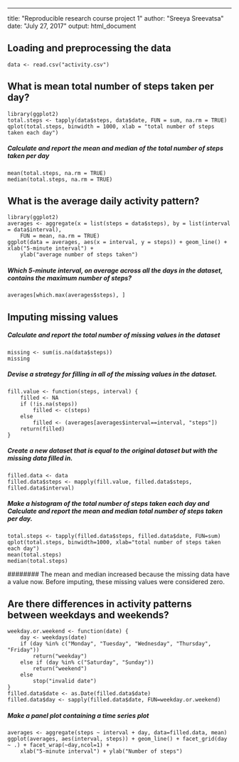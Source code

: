 ---
title: "Reproducible research course project 1"
author: "Sreeya Sreevatsa"
date: "July 27, 2017"
output: html_document

## Loading and preprocessing the data
```{r echo = TRUE}
data <- read.csv("activity.csv")
```

## What is mean total number of steps taken per day?
```{r echo = TRUE}
library(ggplot2)
total.steps <- tapply(data$steps, data$date, FUN = sum, na.rm = TRUE)
qplot(total.steps, binwidth = 1000, xlab = "total number of steps taken each day")
```

##### Calculate and report the mean and median of the total number of steps taken per day
```{r echo=TRUE}
mean(total.steps, na.rm = TRUE)
median(total.steps, na.rm = TRUE)
```

## What is the average daily activity pattern?
```{r echo=TRUE}
library(ggplot2)
averages <- aggregate(x = list(steps = data$steps), by = list(interval = data$interval), 
    FUN = mean, na.rm = TRUE)
ggplot(data = averages, aes(x = interval, y = steps)) + geom_line() + xlab("5-minute interval") + 
    ylab("average number of steps taken")
```

##### Which 5-minute interval, on average across all the days in the dataset, contains the maximum number of steps?
```{r echo=TRUE}
averages[which.max(averages$steps), ]
```

## Imputing missing values
##### Calculate and report the total number of missing values in the dataset 
```{r echo=TRUE}
missing <- sum(is.na(data$steps))
missing
```
##### Devise a strategy for filling in all of the missing values in the dataset. 
```{r echo=TRUE}
fill.value <- function(steps, interval) {
    filled <- NA
    if (!is.na(steps))
        filled <- c(steps)
    else
        filled <- (averages[averages$interval==interval, "steps"])
    return(filled)
}
```

##### Create a new dataset that is equal to the original dataset but with the missing data filled in.
```{r echo=TRUE}
filled.data <- data
filled.data$steps <- mapply(fill.value, filled.data$steps, filled.data$interval)
```

##### Make a histogram of the total number of steps taken each day and Calculate and report the mean and median total number of steps taken per day.
```{r echo=TRUE}
total.steps <- tapply(filled.data$steps, filled.data$date, FUN=sum)
qplot(total.steps, binwidth=1000, xlab="total number of steps taken each day")
mean(total.steps)
median(total.steps)
```
######## The mean and median increased because the missing data have a value now. Before imputing, these missing values were considered zero.

## Are there differences in activity patterns between weekdays and weekends?
```{r echo=TRUE}
weekday.or.weekend <- function(date) {
    day <- weekdays(date)
    if (day %in% c("Monday", "Tuesday", "Wednesday", "Thursday", "Friday"))
        return("weekday")
    else if (day %in% c("Saturday", "Sunday"))
        return("weekend")
    else
        stop("invalid date")
}
filled.data$date <- as.Date(filled.data$date)
filled.data$day <- sapply(filled.data$date, FUN=weekday.or.weekend)
```
##### Make a panel plot containing a time series plot
```{r echo=TRUE}
averages <- aggregate(steps ~ interval + day, data=filled.data, mean)
ggplot(averages, aes(interval, steps)) + geom_line() + facet_grid(day ~ .) + facet_wrap(~day,ncol=1) +
    xlab("5-minute interval") + ylab("Number of steps")
```    